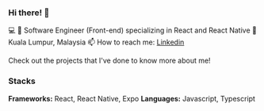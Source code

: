 ### Hi there! 👋 

💻 📱 Software Engineer (Front-end) specializing in React and React Native
📍 Kuala Lumpur, Malaysia
📫 How to reach me: [Linkedin](https://www.linkedin.com/in/amirul-asyraf-k-b013ba192/)

Check out the projects that I've done to know more about me! 

### Stacks
**Frameworks:** React, React Native, Expo
**Languages:** Javascript, Typescript

<!--
**Amirul-Asyraf/Amirul-Asyraf** is a ✨ _special_ ✨ repository because its `README.md` (this file) appears on your GitHub profile.

Here are some ideas to get you started:

- 🔭 I’m currently working on ...
- 🌱 I’m currently learning ...
- 👯 I’m looking to collaborate on ...
- 🤔 I’m looking for help with ...
- 💬 Ask me about ...
- 📫 How to reach me: ...
- 😄 Pronouns: ...
- ⚡ Fun fact: ...
-->

